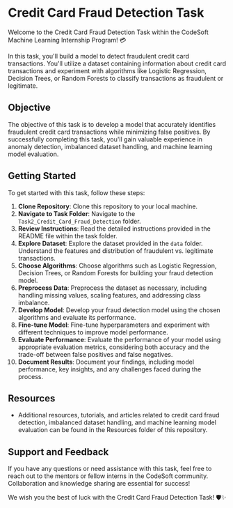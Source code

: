 # Credit Card Fraud Detection Task

Welcome to the Credit Card Fraud Detection Task within the CodeSoft Machine Learning Internship Program! 💳

In this task, you'll build a model to detect fraudulent credit card transactions. You'll utilize a dataset containing information about credit card transactions and experiment with algorithms like Logistic Regression, Decision Trees, or Random Forests to classify transactions as fraudulent or legitimate.

## Objective

The objective of this task is to develop a model that accurately identifies fraudulent credit card transactions while minimizing false positives. By successfully completing this task, you'll gain valuable experience in anomaly detection, imbalanced dataset handling, and machine learning model evaluation.

## Getting Started

To get started with this task, follow these steps:

1. **Clone Repository**: Clone this repository to your local machine.
2. **Navigate to Task Folder**: Navigate to the `Task2_Credit_Card_Fraud_Detection` folder.
3. **Review Instructions**: Read the detailed instructions provided in the README file within the task folder.
4. **Explore Dataset**: Explore the dataset provided in the `data` folder. Understand the features and distribution of fraudulent vs. legitimate transactions.
5. **Choose Algorithms**: Choose algorithms such as Logistic Regression, Decision Trees, or Random Forests for building your fraud detection model.
6. **Preprocess Data**: Preprocess the dataset as necessary, including handling missing values, scaling features, and addressing class imbalance.
7. **Develop Model**: Develop your fraud detection model using the chosen algorithms and evaluate its performance.
8. **Fine-tune Model**: Fine-tune hyperparameters and experiment with different techniques to improve model performance.
9. **Evaluate Performance**: Evaluate the performance of your model using appropriate evaluation metrics, considering both accuracy and the trade-off between false positives and false negatives.
10. **Document Results**: Document your findings, including model performance, key insights, and any challenges faced during the process.

## Resources

- Additional resources, tutorials, and articles related to credit card fraud detection, imbalanced dataset handling, and machine learning model evaluation can be found in the Resources folder of this repository.

## Support and Feedback

If you have any questions or need assistance with this task, feel free to reach out to the mentors or fellow interns in the CodeSoft community. Collaboration and knowledge sharing are essential for success!

We wish you the best of luck with the Credit Card Fraud Detection Task! 🛡️✨
